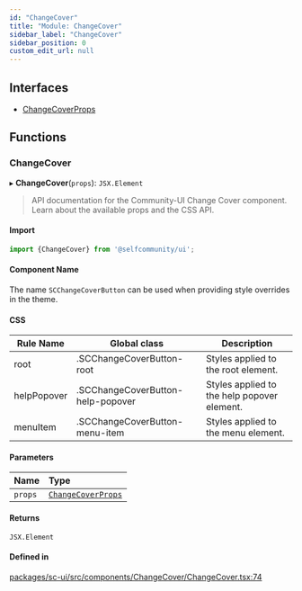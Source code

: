 ```yaml
---
id: "ChangeCover"
title: "Module: ChangeCover"
sidebar_label: "ChangeCover"
sidebar_position: 0
custom_edit_url: null
---
```


## Interfaces

- [ChangeCoverProps](../interfaces/ChangeCover.ChangeCoverProps.md)

## Functions

### ChangeCover

▸ **ChangeCover**(`props`): `JSX.Element`

> API documentation for the Community-UI Change Cover component. Learn about the available props and the CSS API.

#### Import
```jsx
import {ChangeCover} from '@selfcommunity/ui';
```

#### Component Name
The name `SCChangeCoverButton` can be used when providing style overrides in the theme.

#### CSS

|Rule Name|Global class|Description|
|---|---|---|
|root|.SCChangeCoverButton-root|Styles applied to the root element.|
|helpPopover|.SCChangeCoverButton-help-popover|Styles applied to the help popover element.|
|menuItem|.SCChangeCoverButton-menu-item|Styles applied to the menu element.|

#### Parameters

| Name | Type |
| :------ | :------ |
| `props` | [`ChangeCoverProps`](../interfaces/ChangeCover.ChangeCoverProps.md) |

#### Returns

`JSX.Element`

#### Defined in

[packages/sc-ui/src/components/ChangeCover/ChangeCover.tsx:74](https://github.com/selfcommunity/community-ui/blob/f8d581a/packages/sc-ui/src/components/ChangeCover/ChangeCover.tsx#L74)
